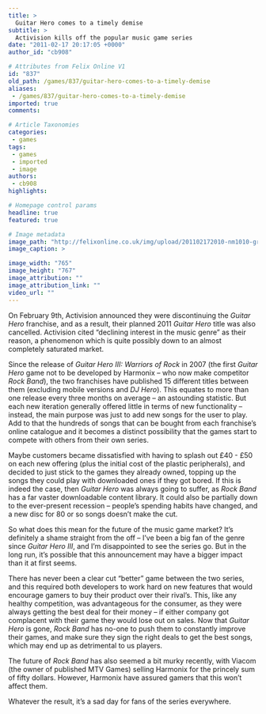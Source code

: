 ```yaml
---
title: >
  Guitar Hero comes to a timely demise
subtitle: >
  Activision kills off the popular music game series
date: "2011-02-17 20:17:05 +0000"
author_id: "cb908"

# Attributes from Felix Online V1
id: "837"
old_path: /games/837/guitar-hero-comes-to-a-timely-demise
aliases:
 - /games/837/guitar-hero-comes-to-a-timely-demise
imported: true
comments:

# Article Taxonomies
categories:
 - games
tags:
 - games
 - imported
 - image
authors:
 - cb908
highlights:

# Homepage control params
headline: true
featured: true

# Image metadata
image_path: "http://felixonline.co.uk/img/upload/201102172010-nm1010-gravestn.jpg"
image_caption: >

image_width: "765"
image_height: "767"
image_attribution: ""
image_attribution_link: ""
video_url: ""
---
```


On February 9th, Activision announced they were discontinuing the _Guitar Hero_ franchise, and as a result, their planned 2011 _Guitar Hero_ title was also cancelled. Activision cited “declining interest in the music genre” as their reason, a phenomenon which is quite possibly down to an almost completely saturated market.

Since the release of _Guitar Hero III: Warriors of Rock_ in 2007 (the first _Guitar Hero_ game not to be developed by Harmonix – who now make competitor _Rock Band_), the two franchises have published 15 different titles between them (excluding mobile versions and _DJ Hero_). This equates to more than one release every three months on average – an astounding statistic. But each new iteration generally offered little in terms of new functionality – instead, the main purpose was just to add new songs for the user to play. Add to that the hundreds of songs that can be bought from each franchise’s online catalogue and it becomes a distinct possibility that the games start to compete with others from their own series.

Maybe customers became dissatisfied with having to splash out £40 - £50 on each new offering (plus the initial cost of the plastic peripherals), and decided to just stick to the games they already owned, topping up the songs they could play with downloaded ones if they got bored. If this is indeed the case, then _Guitar Hero_ was always going to suffer, as _Rock Band_ has a far vaster downloadable content library. It could also be partially down to the ever-present recession – people’s spending habits have changed, and a new disc for 80 or so songs doesn’t make the cut.

So what does this mean for the future of the music game market? It’s definitely a shame straight from the off – I’ve been a big fan of the genre since _Guitar Hero III_, and I’m disappointed to see the series go. But in the long run, it’s possible that this announcement may have a bigger impact than it at first seems.

There has never been a clear cut “better” game between the two series, and this required both developers to work hard on new features that would encourage gamers to buy their product over their rival’s. This, like any healthy competition, was advantageous for the consumer, as they were always getting the best deal for their money – if either company got complacent with their game they would lose out on sales. Now that _Guitar Hero_ is gone, _Rock Band_ has no-one to push them to constantly improve their games, and make sure they sign the right deals to get the best songs, which may end up as detrimental to us players.

The future of _Rock Band_ has also seemed a bit murky recently, with Viacom (the owner of published MTV Games) selling Harmonix for the princely sum of fifty dollars. However, Harmonix have assured gamers that this won’t affect them.

Whatever the result, it’s a sad day for fans of the series everywhere.
